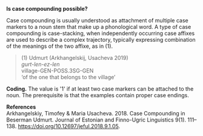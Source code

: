 **Is case compounding possible?**

Case compounding is usually understood as attachment of multiple case markers to a noun stem that make up a phonological word. A type of case compounding is case-stacking, when  independently occurring case affixes are used to describe a complex trajectory, typically expressing combination of the meanings of the two affixe, as in (1). 

>(1) Udmurt (Arkhangelskij, Usacheva 2019)<br/>
>*gurt-len-ez-len*<br/>
>village-GEN-POSS.3SG-GEN<br/>
>‘of the one that belongs to the village’

**Coding.** The value is '1' if at least two case markers can be attached to the noun. The prerequisite is that the examples contain proper case endings.

**References**<br/>
Arkhangelskiy, Timofey & Maria Usacheva. 2018. Case Compounding in Beserman Udmurt. Journal of Estonian and Finno-Ugric Linguistics 9(1). 111–138. https://doi.org/10.12697/jeful.2018.9.1.05.
